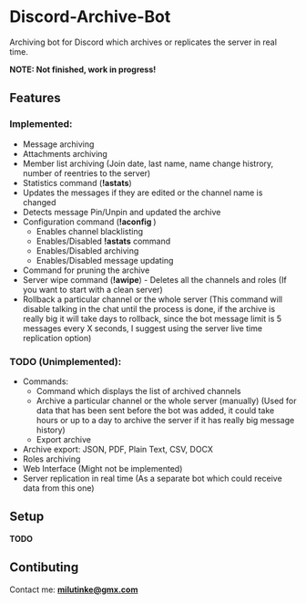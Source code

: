 # Discord-Archive-Bot

Archiving bot for Discord which archives or replicates the server in real time.

**NOTE: Not finished, work in progress!**

## Features

### Implemented:

- Message archiving
- Attachments archiving
- Member list archiving (Join date, last name, name change histrory, number of reentries to the server)
- Statistics command (**!astats**)
- Updates the messages if they are edited or the channel name is changed
- Detects message Pin/Unpin and updated the archive
- Configuration command (**!aconfig <key> <value>**)
  - Enables channel blacklisting
  - Enables/Disabled **!astats** command
  - Enables/Disabled archiving
  - Enables/Disabled message updating
- Command for pruning the archive
- Server wipe command (**!awipe**) - Deletes all the channels and roles (If you want to start with a clean server)
- Rollback a particular channel or the whole server (This command will disable talking in the chat until the process is done, if the archive is really big it will take days to rollback, since the bot message limit is 5 messages every X seconds, I suggest using the server live time replication option)

### TODO (Unimplemented):

- Commands:
  - Command which displays the list of archived channels
  - Archive a particular channel or the whole server (manually) (Used for data that has been sent before the bot was added, it could take hours or up to a day to archive the server if it has really big message history)
  - Export archive
- Archive export: JSON, PDF, Plain Text, CSV, DOCX
- Roles archiving
- Web Interface (Might not be implemented)
- Server replication in real time (As a separate bot which could receive data from this one)

## Setup

**TODO**

## Contibuting

Contact me: **milutinke@gmx.com**
